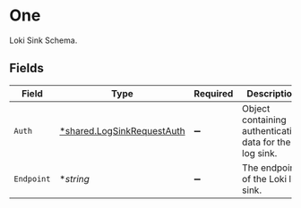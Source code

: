 # One

Loki Sink Schema.


## Fields

| Field                                                                   | Type                                                                    | Required                                                                | Description                                                             | Example                                                                 |
| ----------------------------------------------------------------------- | ----------------------------------------------------------------------- | ----------------------------------------------------------------------- | ----------------------------------------------------------------------- | ----------------------------------------------------------------------- |
| `Auth`                                                                  | [*shared.LogSinkRequestAuth](../../models/shared/logsinkrequestauth.md) | :heavy_minus_sign:                                                      | Object containing authentication data for the log sink.                 |                                                                         |
| `Endpoint`                                                              | **string*                                                               | :heavy_minus_sign:                                                      | The endpoint of the Loki log sink.                                      | https://logs.example.com                                                |